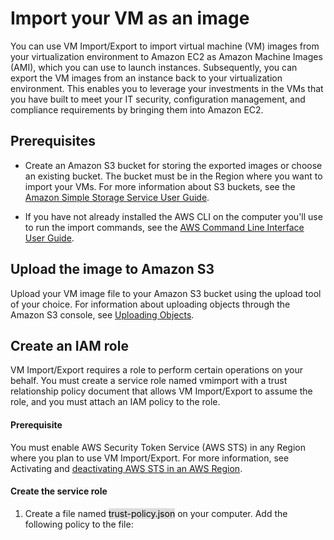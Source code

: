 # Import your VM as an image

You can use VM Import/Export to import virtual machine (VM) images from your virtualization environment to Amazon EC2 as Amazon Machine Images (AMI), which you can use to launch instances. Subsequently, you can export the VM images from an instance back to your virtualization environment. This enables you to leverage your investments in the VMs that you have built to meet your IT security, configuration management, and compliance requirements by bringing them into Amazon EC2.

## Prerequisites

- Create an Amazon S3 bucket for storing the exported images or choose an existing bucket. The bucket must be in the Region where you want to import your VMs. For more information about S3 buckets, see the [Amazon Simple Storage Service User Guide](https://docs.aws.amazon.com/AmazonS3/latest/userguide/creating-bucket.html).

- If you have not already installed the AWS CLI on the computer you'll use to run the import commands, see the [AWS Command Line Interface User Guide](https://docs.aws.amazon.com/cli/latest/userguide/getting-started-install.html).

## Upload the image to Amazon S3

Upload your VM image file to your Amazon S3 bucket using the upload tool of your choice. For information about uploading objects through the Amazon S3 console, see [Uploading Objects](https://docs.aws.amazon.com/AmazonS3/latest/userguide/upload-objects.html).

## Create an IAM role

VM Import/Export requires a role to perform certain operations on your behalf. You must create a service role named vmimport with a trust relationship policy document that allows VM Import/Export to assume the role, and you must attach an IAM policy to the role.

#### Prerequisite

You must enable AWS Security Token Service (AWS STS) in any Region where you plan to use VM Import/Export. For more information, see Activating and [deactivating AWS STS in an AWS Region](https://docs.aws.amazon.com/IAM/latest/UserGuide/id_credentials_temp_enable-regions.html#sts-regions-activate-deactivate).

#### Create the service role

1. Create a file named <mark style="background-color: #DDDDDD">trust-policy.json</mark> on your computer. Add the following policy to the file: